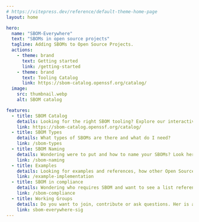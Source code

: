 ```yaml
---
# https://vitepress.dev/reference/default-theme-home-page
layout: home

hero:
  name: "SBOM-Everywhere"
  text: "SBOMs in open source projects"
  tagline: Adding SBOMs to Open Source Projects.
  actions:
    - theme: brand
      text: Getting started
      link: /getting-started
    - theme: brand
      text: Tooling Catalog
      link: https://sbom-catalog.openssf.org/catalog/
  image:
    src: thumbnail.webp
    alt: SBOM catalog

features:
  - title: SBOM Catalog
    details: Looking for the right SBOM tooling? Explore our interactive catalog.
    link: https://sbom-catalog.openssf.org/catalog/
  - title: SBOM Types
    details: What types of SBOMs are there and what do I need?
    link: /sbom-types
  - title: SBOM Naming
    details: Wondering were to put and how to name your SBOMs? Look here for best practices.
    link: /sbom-naming
  - title: Examples
    details: Looking for examples and references, how other Open Source Projects integrated SBOM.
    link: /example-implementation
  - title: SBOM in compliance
    details: Wondering who requires SBOM and want to see a list referencing the sources? Here's a list of laws, guidelines and requirements mandating SBOMs.
    link: /sbom-compliance
  - title: Working Groups
    details: Do you want to join, contribute or ask questions. Her is a list of working groups.
    link: sbom-everywhere-sig
---
```


<style>
:root {
  --vp-home-hero-name-color: transparent;
  --vp-home-hero-name-background: -webkit-linear-gradient(120deg, #43D3E0, #FCAF1A 80%);

  --vp-home-hero-image-background-image: linear-gradient(-45deg, #43D3E0 50%, #FCAF1A 50%);
  --vp-home-hero-image-filter: blur(44px);
}

@media (min-width: 640px) {
  :root {
    --vp-home-hero-image-filter: blur(56px);
  }
}

@media (min-width: 960px) {
  :root {
    --vp-home-hero-image-filter: blur(68px);
  }
}
</style>